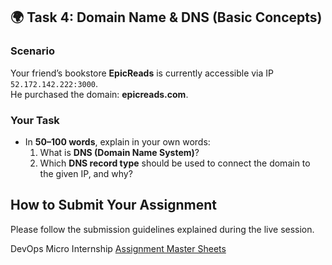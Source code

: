 ## 🌍 Task 4: Domain Name & DNS (Basic Concepts)

### Scenario
Your friend’s bookstore **EpicReads** is currently accessible via IP `52.172.142.222:3000`.  
He purchased the domain: **epicreads.com**.  

### Your Task
- In **50–100 words**, explain in your own words:
  1. What is **DNS (Domain Name System)**?  
  2. Which **DNS record type** should be used to connect the domain to the given IP, and why?  

## How to Submit Your Assignment

Please follow the submission guidelines explained during the live session.  

DevOps Micro Internship [Assignment Master Sheets](https://docs.google.com/spreadsheets/d/1HnlenHEjytvLJMy84bBF-5B1RABaY_BjbfwCj-qnvHM/edit?gid=778153827#gid=778153827)
